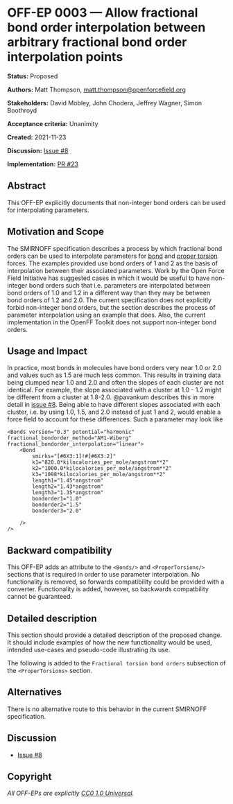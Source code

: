 # OFF-EP 0003 — Allow fractional bond order interpolation between arbitrary fractional bond order interpolation points

**Status:** Proposed

**Authors:** Matt Thompson, matt.thompson@openforcefield.org

**Stakeholders:** David Mobley, John Chodera, Jeffrey Wagner, Simon Boothroyd

**Acceptance criteria:** Unanimity

**Created:** 2021-11-23

**Discussion:** [Issue #8](https://github.com/openforcefield/standards/issues/8)

**Implementation:** [PR #23](https://github.com/openforcefield/standards/pull/23)

## Abstract

This OFF-EP explicitly documents that non-integer bond orders can be used for interpolating parameters.

## Motivation and Scope

The SMIRNOFF specification describes a process by which fractional bond orders can be used to
interpolate parameters for
[bond](https://openforcefield.github.io/standards/standards/smirnoff/#fractional-bond-orders) and
[proper
torsion](https://openforcefield.github.io/standards/standards/smirnoff/#fractional-torsion-bond-orders)
forces. The examples provided use bond orders of 1 and 2 as the basis of interpolation between
their associated parameters. Work by the Open Force Field Initiative has suggested cases in which it
would be useful to have non-integer bond orders such that i.e. parameters are interpolated between
bond orders of 1.0 and 1.2 in a different way than they may be between bond orders of 1.2 and 2.0.
The current specification does not explicitly forbid non-integer bond orders, but the section
describes the process of parameter interpolation using an example that does. Also, the current
implementation in the OpenFF Toolkit does not support non-integer bond orders.

## Usage and Impact

In practice, most bonds in molecules have bond orders very near 1.0 or 2.0 and values such as 1.5
are much less common. This results in training data being clumped near 1.0 and 2.0 and often the
slopes of each cluster are not identical. For example, the slope associated with a cluster at 1.0 -
1.2 might be different from a cluster at 1.8-2.0. @pavankum describes this in more detail in
[issue #8](https://github.com/openforcefield/standards/issues/8). Being able to have different
slopes associated with each cluster, i.e. by using 1.0, 1.5, and 2.0 instead of just 1 and 2, would
enable a force field to account for these differences. Such a parameter may look like

```
<Bonds version="0.3" potential="harmonic" fractional_bondorder_method="AM1-Wiberg" fractional_bondorder_interpolation="linear">
    <Bond
        smirks="[#6X3:1]!#[#6X3:2]"
        k1="820.0*kilocalories_per_mole/angstrom**2"
        k2="1000.0*kilocalories_per_mole/angstrom**2"
        k3="1098*kilocalories_per_mole/angstrom**2"
        length1="1.45*angstrom"
        length2="1.43*angstrom"
        length3="1.35*angstrom"
        bondorder1="1.0"
        bondorder2="1.5"
        bondorder3="2.0"

    />
/>
```

## Backward compatibility

This OFF-EP adds an attribute to the `<Bonds/>` and `<ProperTorsions/>` sections that is required in
order to use parameter interpolation. No functionality is removed, so forwards compatibility could
be provided with a converter. Functionality is added, however, so backwards compatbility cannot be
guaranteed.

## Detailed description

This section should provide a detailed description of the proposed
change. It should include examples of how the new functionality would be
used, intended use-cases and pseudo-code illustrating its use.

The following is added to the `Fractional torsion bond orders` subsection of the
`<ProperTorsions>` section.

## Alternatives

There is no alternative route to this behavior in the current SMIRNOFF specification.

## Discussion

- [Issue #8](https://github.com/openforcefield/standards/issues/8)

## Copyright

*All OFF-EPs are explicitly [CC0 1.0 Universal](https://creativecommons.org/publicdomain/zero/1.0/).*
